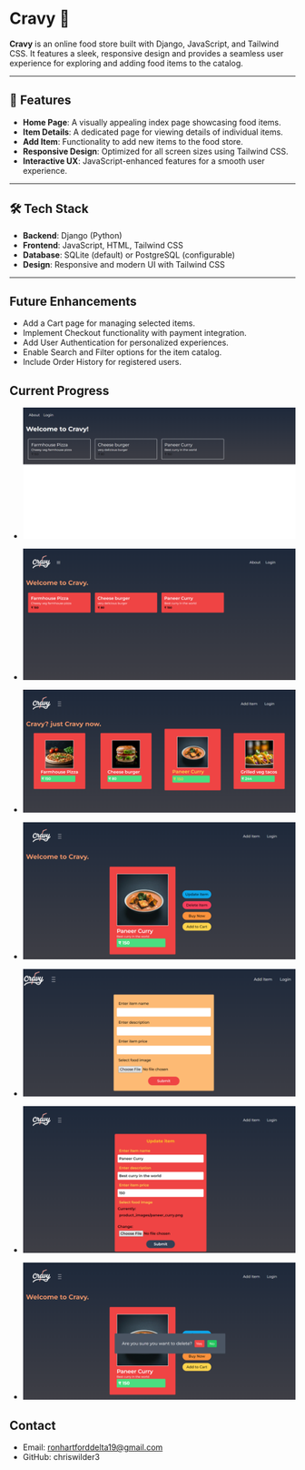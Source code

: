 # Cravy 🍴

**Cravy** is an online food store built with Django, JavaScript, and Tailwind CSS. It features a sleek, responsive design and provides a seamless user experience for exploring and adding food items to the catalog.

---

## 🚀 Features
- **Home Page**: A visually appealing index page showcasing food items.
- **Item Details**: A dedicated page for viewing details of individual items.
- **Add Item**: Functionality to add new items to the food store.
- **Responsive Design**: Optimized for all screen sizes using Tailwind CSS.
- **Interactive UX**: JavaScript-enhanced features for a smooth user experience.

---

## 🛠️ Tech Stack
- **Backend**: Django (Python)
- **Frontend**: JavaScript, HTML, Tailwind CSS
- **Database**: SQLite (default) or PostgreSQL (configurable)
- **Design**: Responsive and modern UI with Tailwind CSS

---
##  Future Enhancements
- Add a Cart page for managing selected items.
- Implement Checkout functionality with payment integration.
- Add User Authentication for personalized experiences.
- Enable Search and Filter options for the item catalog.
- Include Order History for registered users.

## Current Progress
- ![ Index page (phase-1) ](media/screenshots/index1.png)
- ![ Index page (phase-2) ](media/screenshots/index3.png)
- ![ Index page (phase-3) ](media/screenshots/index4.png)

- ![Item details](media/screenshots/delete_button.png)

- ![Add item](media/screenshots/additem2.png)
- ![Update item](media/screenshots/updateitem_form.png)
- ![Delete item](media/screenshots/delete_form.png)





## Contact
- Email: ronhartforddelta19@gmail.com
- GitHub: chriswilder3
